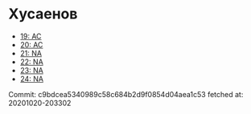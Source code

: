 # Хусаенов
- [19: AC](19.md)
- [20: AC](20.md)
- [21: NA](21.md)
- [22: NA](22.md)
- [23: NA](23.md)
- [24: NA](24.md)

Commit: c9bdcea5340989c58c684b2d9f0854d04aea1c53
 fetched at: 20201020-203302
